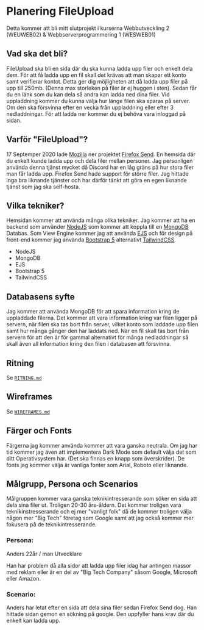 # Planering FileUpload

Detta kommer att bli mitt slutprojekt i kurserna Webbutveckling 2 (WEUWEB02) & Webbserverprogrammering 1 (WESWEB01)
## Vad ska det bli?

FileUpload ska bli en sida där du ska kunna ladda upp filer och enkelt dela dem. För att få ladda upp en fil skall det krävas att man skapar ett konto samt verifierar kontot. Detta ger dig möjligheten att då ladda upp filer på upp till 250mb. (Denna max storleken på filer är ej huggen i sten). Sedan får du en länk som du kan dela så andra kan ladda ned dina filer. Vid uppladdning kommer du kunna välja hur länge filen ska sparas på server. Om den ska försvinna efter en vecka från uppladdning eller efter 3 nedladdningar. För att ladda ner kommer du ej behöva vara inloggad på sidan. 

## Varför "FileUpload"?

17 Septemper 2020 lade [Mozilla](https://www.mozilla.org/en-US/) ner projektet [Firefox Send](https://support.mozilla.org/sv/kb/what-happened-firefox-send). En hemsida där du enkelt kunde ladda upp och dela filer mellan personer. Jag personligen använda denna tjänst mycket då Discord har en låg gräns på hur stora filer man får ladda upp. Firefox Send hade support för större filer. Jag hittade inga bra liknande tjänster och har därför tänkt att göra en egen liknande tjänst som jag ska self-hosta. 


## Vilka tekniker?

Hemsidan kommer att använda många olika tekniker. Jag kommer att ha en backend som använder [NodeJS](https://nodejs.org/en/) som kommer att koppla till en [MongoDB](https://www.mongodb.com/) Databas. Som View Engine kommer jag att använda [EJS](https://ejs.co/) och för design på front-end kommer jag använda [Bootstrap 5](https://getbootstrap.com/) alternativt [TailwindCSS](https://tailwindcss.com/).

 - NodeJS
 - MongoDB
 - EJS
 - Bootstrap 5
 - TailwindCSS
 
## Databasens syfte

Jag kommer att använda MongoDB för att spara information kring de uppladdade filerna. Det kommer att vara information kring var filen ligger på servern, när filen ska tas bort från server, vilket konto som laddade upp filen samt hur många gånger den har laddats ned. När en fil skall tas bort från servern för att den är för gammal alternativt för många nedladdningar så skall även all information kring den filen i databasen att försvinna.

## Ritning
Se [`RITNING.md`](https://github.com/linusromland/FileUpload/blob/master/planingFiles/RITNING.md)

## Wireframes
Se [`WIREFRAMES.md`](https://github.com/linusromland/FileUpload/blob/master/planingFiles/WIREFRAMES.md)

## Färger och Fonts

Färgerna jag kommer använda kommer att vara ganska neutrala. Om jag har tid kommer jag även att implementera Dark Mode som default välja det som ditt Operativsystem har. (Det ska finnas en knapp som överskrider).
De fonts jag kommer välja är vanliga fonter som Arial, Roboto eller liknande. 


## Målgrupp, Persona och Scenarios

Målgruppen kommer vara ganska teknikintresserande som söker en sida att dela sina filer ut. Troligen 20-30 års-åldern.
Det kommer troligen vara teknikinstresserande och ej mer "vanligt folk" då de kommer troligen välja någon mer "Big Tech" företag som Google samt att jag också kommer mer fokusera på de teknikintresserande. 

### Persona:
Anders
22år / man 
Utvecklare

Han har problem då alla sidor att ladda upp filer idag har antingen massor med reklam eller
är en del av "Big Tech Company" såsom Google, Microsoft eller Amazon.

### Scenario:
Anders har letat efter en sida att dela sina filer sedan Firefox Send dog.
Han hittade sidan gemon en sökning på google. Den uppfyller hans krav där
du enkelt kan ladda upp.

